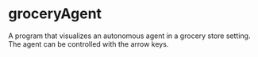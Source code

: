 # groceryAgent
A program that visualizes an autonomous agent in a grocery store setting. The agent can be controlled with the arrow keys.
